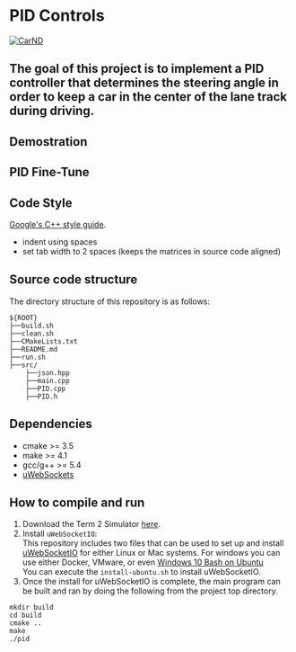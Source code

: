 # PID Controls

[![CarND](https://s3.amazonaws.com/udacity-sdc/github/shield-carnd.svg)](https://www.udacity.com/course/self-driving-car-engineer-nanodegree--nd013)

The goal of this project is to implement a PID controller that determines the steering angle in order to 
keep a car in the center of the lane track during driving.
---
## Demostration


## PID Fine-Tune


## Code Style

[Google's C++ style guide](https://google.github.io/styleguide/cppguide.html).
* indent using spaces
* set tab width to 2 spaces (keeps the matrices in source code aligned)

## Source code structure
The directory structure of this repository is as follows:

```shell script
${ROOT}
├──build.sh
├──clean.sh
├──CMakeLists.txt
├──README.md
├──run.sh
├──src/
    ├──json.hpp
    ├──main.cpp
    ├──PID.cpp
    ├──PID.h
```

## Dependencies
* cmake >= 3.5
* make >= 4.1
* gcc/g++ >= 5.4
* [uWebSockets](https://github.com/uWebSockets/uWebSockets)

## How to compile and run
1. Download the Term 2 Simulator [here](https://github.com/udacity/self-driving-car-sim/releases).
2. Install `uWebSocketIO`: <br>
This repository includes two files that can be used to set up and install [uWebSocketIO](https://github.com/uWebSockets/uWebSockets) 
for either Linux or Mac systems. For windows you can use either Docker, VMware, 
or even [Windows 10 Bash on Ubuntu](https://www.howtogeek.com/249966/how-to-install-and-use-the-linux-bash-shell-on-windows-10/)<br>
You can execute the `install-ubuntu.sh` to install uWebSocketIO.
3. Once the install for uWebSocketIO is complete, the main program can be built and ran by doing the following from the project top directory.

```shell script
mkdir build
cd build
cmake ..
make
./pid
```